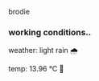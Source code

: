 brodie

<!--weather_start-->
### working conditions..

weather: light rain 🌧️

temp: 13.96 °C 👕

<!--weather_end-->
